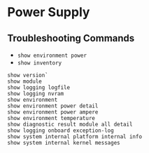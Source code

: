 # Power Supply

## Troubleshooting Commands
- `show environment power`
- `show inventory`
```
show version`
show module
show logging logfile
show logging nvram
show environment
show environment power detail
show environment power ampere
show environment temperature
show diagnostic result module all detail
show logging onboard exception-log
show system internal platform internal info
show system internal kernel messages
```

